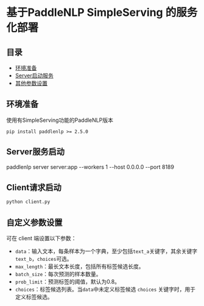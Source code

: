 # 基于PaddleNLP SimpleServing 的服务化部署

## 目录
- [环境准备](#环境准备)
- [Server启动服务](#Server服务启动)
- [其他参数设置](#其他参数设置)

## 环境准备

使用有SimpleServing功能的PaddleNLP版本

```shell
pip install paddlenlp >= 2.5.0
```

## Server服务启动

paddlenlp server server:app --workers 1 --host 0.0.0.0 --port 8189

## Client请求启动

```bash
python client.py
```

## 自定义参数设置

可在 client 端设置以下参数：
- `data`：输入文本，每条样本为一个字典，至少包括`text_a`关键字，其余关键字`text_b`，`choices`可选。
- `max_length`：最长文本长度，包括所有标签候选长度。
- `batch_size`：每次预测的样本数量。
- `prob_limit`：预测标签的阈值，默认为0.8。
- `choices`：标签候选列表。当`data`中未定义标签候选 `choices` 关键字时，用于定义标签候选。

